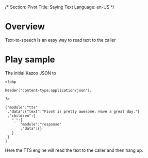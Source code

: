 /*
Section: Pivot
Title: Saying Text
Language: en-US
*/

# Overview

Text-to-speech is an easy way to read text to the caller

# Play sample

The initial Kazoo JSON to

    <?php

    header('content-type:application/json');

    ?>

    {"module":"tts"
     ,"data":{"text":"Pivot is pretty awesome. Have a great day."}
     ,"children":{
       "_":{
           "module":"response"
           ,"data":{}
       }
     }
    }

Here the TTS engine will read the text to the caller and then hang up.
